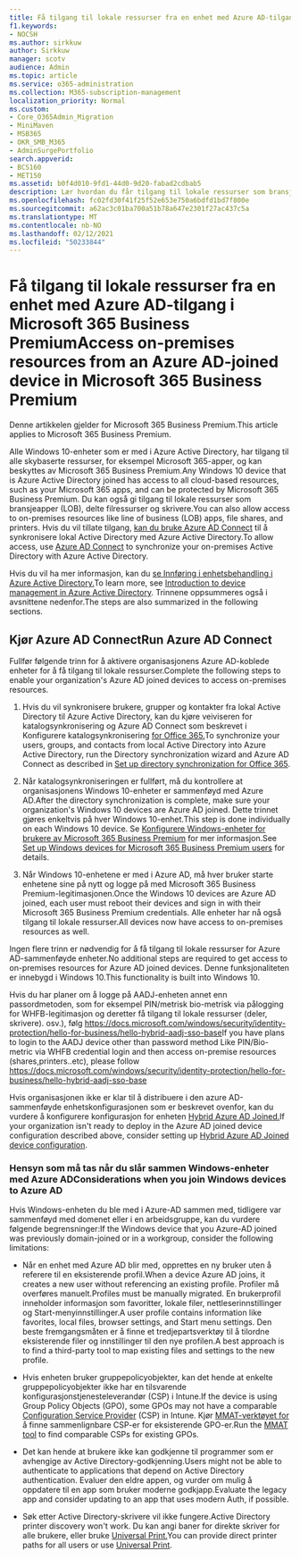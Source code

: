 ```yaml
---
title: Få tilgang til lokale ressurser fra en enhet med Azure AD-tilgang i Microsoft 365 Business
f1.keywords:
- NOCSH
ms.author: sirkkuw
author: Sirkkuw
manager: scotv
audience: Admin
ms.topic: article
ms.service: o365-administration
ms.collection: M365-subscription-management
localization_priority: Normal
ms.custom:
- Core_O365Admin_Migration
- MiniMaven
- MSB365
- OKR_SMB_M365
- AdminSurgePortfolio
search.appverid:
- BCS160
- MET150
ms.assetid: b0f4d010-9fd1-44d0-9d20-fabad2cdbab5
description: Lær hvordan du får tilgang til lokale ressurser som bransjeapper, delte filressurser og skrivere fra en Windows 10-enhet som er koblet til Azure Active Directory.
ms.openlocfilehash: fc02fd30f41f25f52e653e750a6bdfd1bd7f800e
ms.sourcegitcommit: a62ac3c01ba700a51b78a647e2301f27ac437c5a
ms.translationtype: MT
ms.contentlocale: nb-NO
ms.lasthandoff: 02/12/2021
ms.locfileid: "50233844"
---
```

# <a name="access-on-premises-resources-from-an-azure-ad-joined-device-in-microsoft-365-business-premium"></a><span data-ttu-id="cf299-103">Få tilgang til lokale ressurser fra en enhet med Azure AD-tilgang i Microsoft 365 Business Premium</span><span class="sxs-lookup"><span data-stu-id="cf299-103">Access on-premises resources from an Azure AD-joined device in Microsoft 365 Business Premium</span></span>

<span data-ttu-id="cf299-104">Denne artikkelen gjelder for Microsoft 365 Business Premium.</span><span class="sxs-lookup"><span data-stu-id="cf299-104">This article applies to Microsoft 365 Business Premium.</span></span>

<span data-ttu-id="cf299-105">Alle Windows 10-enheter som er med i Azure Active Directory, har tilgang til alle skybaserte ressurser, for eksempel Microsoft 365-apper, og kan beskyttes av Microsoft 365 Business Premium.</span><span class="sxs-lookup"><span data-stu-id="cf299-105">Any Windows 10 device that is Azure Active Directory joined has access to all cloud-based resources, such as your Microsoft 365 apps, and can be protected by Microsoft 365 Business Premium.</span></span> <span data-ttu-id="cf299-106">Du kan også gi tilgang til lokale ressurser som bransjeapper (LOB), delte filressurser og skrivere.</span><span class="sxs-lookup"><span data-stu-id="cf299-106">You can also allow access to on-premises resources like line of business (LOB) apps, file shares, and printers.</span></span> <span data-ttu-id="cf299-107">Hvis du vil tillate tilgang, [kan du bruke Azure AD Connect](https://docs.microsoft.com/azure/active-directory/connect/active-directory-aadconnect) til å synkronisere lokal Active Directory med Azure Active Directory.</span><span class="sxs-lookup"><span data-stu-id="cf299-107">To allow access, use [Azure AD Connect](https://docs.microsoft.com/azure/active-directory/connect/active-directory-aadconnect) to synchronize your on-premises Active Directory with Azure Active Directory.</span></span> 

<span data-ttu-id="cf299-108">Hvis du vil ha mer informasjon, kan du [se Innføring i enhetsbehandling i Azure Active Directory.](https://docs.microsoft.com/azure/active-directory/device-management-introduction)</span><span class="sxs-lookup"><span data-stu-id="cf299-108">To learn more, see [Introduction to device management in Azure Active Directory](https://docs.microsoft.com/azure/active-directory/device-management-introduction).</span></span>
<span data-ttu-id="cf299-109">Trinnene oppsummeres også i avsnittene nedenfor.</span><span class="sxs-lookup"><span data-stu-id="cf299-109">The steps are also summarized in the following sections.</span></span>
 
## <a name="run-azure-ad-connect"></a><span data-ttu-id="cf299-110">Kjør Azure AD Connect</span><span class="sxs-lookup"><span data-stu-id="cf299-110">Run Azure AD Connect</span></span>

<span data-ttu-id="cf299-111">Fullfør følgende trinn for å aktivere organisasjonens Azure AD-koblede enheter for å få tilgang til lokale ressurser.</span><span class="sxs-lookup"><span data-stu-id="cf299-111">Complete the following steps to enable your organization's Azure AD joined devices to access on-premises resources.</span></span>
  
1. <span data-ttu-id="cf299-112">Hvis du vil synkronisere brukere, grupper og kontakter fra lokal Active Directory til Azure Active Directory, kan du kjøre veiviseren for katalogsynkronisering og Azure AD Connect som beskrevet i Konfigurere katalogsynkronisering [for Office 365.](https://docs.microsoft.com/microsoft-365/enterprise/set-up-directory-synchronization)</span><span class="sxs-lookup"><span data-stu-id="cf299-112">To synchronize your users, groups, and contacts from local Active Directory into Azure Active Directory, run the Directory synchronization wizard and Azure AD Connect as described in [Set up directory synchronization for Office 365](https://docs.microsoft.com/microsoft-365/enterprise/set-up-directory-synchronization).</span></span>
    
2. <span data-ttu-id="cf299-113">Når katalogsynkroniseringen er fullført, må du kontrollere at organisasjonens Windows 10-enheter er sammenføyd med Azure AD.</span><span class="sxs-lookup"><span data-stu-id="cf299-113">After the directory synchronization is complete, make sure your organization's Windows 10 devices are Azure AD joined.</span></span> <span data-ttu-id="cf299-114">Dette trinnet gjøres enkeltvis på hver Windows 10-enhet.</span><span class="sxs-lookup"><span data-stu-id="cf299-114">This step is done individually on each Windows 10 device.</span></span> <span data-ttu-id="cf299-115">Se [Konfigurere Windows-enheter for brukere av Microsoft 365 Business Premium](set-up-windows-devices.md) for mer informasjon.</span><span class="sxs-lookup"><span data-stu-id="cf299-115">See [Set up Windows devices for Microsoft 365 Business Premium users](set-up-windows-devices.md) for details.</span></span> 
    
3. <span data-ttu-id="cf299-116">Når Windows 10-enhetene er med i Azure AD, må hver bruker starte enhetene sine på nytt og logge på med Microsoft 365 Business Premium-legitimasjonen.</span><span class="sxs-lookup"><span data-stu-id="cf299-116">Once the Windows 10 devices are Azure AD joined, each user must reboot their devices and sign in with their Microsoft 365 Business Premium credentials.</span></span> <span data-ttu-id="cf299-117">Alle enheter har nå også tilgang til lokale ressurser.</span><span class="sxs-lookup"><span data-stu-id="cf299-117">All devices now have access to on-premises resources as well.</span></span>
    
<span data-ttu-id="cf299-118">Ingen flere trinn er nødvendig for å få tilgang til lokale ressurser for Azure AD-sammenføyde enheter.</span><span class="sxs-lookup"><span data-stu-id="cf299-118">No additional steps are required to get access to on-premises resources for Azure AD joined devices.</span></span> <span data-ttu-id="cf299-119">Denne funksjonaliteten er innebygd i Windows 10.</span><span class="sxs-lookup"><span data-stu-id="cf299-119">This functionality is built into Windows 10.</span></span> 

<span data-ttu-id="cf299-120">Hvis du har planer om å logge på AADJ-enheten annet enn passordmetoden, som for eksempel PIN/metrisk bio-metrisk via pålogging for WHFB-legitimasjon og deretter få tilgang til lokale ressurser (deler, skrivere). osv.), følg https://docs.microsoft.com/windows/security/identity-protection/hello-for-business/hello-hybrid-aadj-sso-base</span><span class="sxs-lookup"><span data-stu-id="cf299-120">If you have plans to login to the AADJ device other than password method Like PIN/Bio-metric via WHFB credential login and then access on-premise resources (shares,printers..etc), please follow https://docs.microsoft.com/windows/security/identity-protection/hello-for-business/hello-hybrid-aadj-sso-base</span></span>
  
<span data-ttu-id="cf299-121">Hvis organisasjonen ikke er klar til å distribuere i den azure AD-sammenføyde enhetskonfigurasjonen som er beskrevet ovenfor, kan du vurdere å konfigurere konfigurasjon for enheten [Hybrid Azure AD Joined.](manage-windows-devices.md)</span><span class="sxs-lookup"><span data-stu-id="cf299-121">If your organization isn't ready to deploy in the Azure AD joined device configuration described above, consider setting up [Hybrid Azure AD Joined device configuration](manage-windows-devices.md).</span></span>
  
### <a name="considerations-when-you-join-windows-devices-to-azure-ad"></a><span data-ttu-id="cf299-122">Hensyn som må tas når du slår sammen Windows-enheter med Azure AD</span><span class="sxs-lookup"><span data-stu-id="cf299-122">Considerations when you join Windows devices to Azure AD</span></span>

<span data-ttu-id="cf299-123">Hvis Windows-enheten du ble med i Azure-AD sammen med, tidligere var sammenføyd med domenet eller i en arbeidsgruppe, kan du vurdere følgende begrensninger:</span><span class="sxs-lookup"><span data-stu-id="cf299-123">If the Windows device that you Azure-AD joined was previously domain-joined or in a workgroup, consider the following limitations:</span></span>
  
- <span data-ttu-id="cf299-124">Når en enhet med Azure AD blir med, opprettes en ny bruker uten å referere til en eksisterende profil.</span><span class="sxs-lookup"><span data-stu-id="cf299-124">When a device Azure AD joins, it creates a new user without referencing an existing profile.</span></span> <span data-ttu-id="cf299-125">Profiler må overføres manuelt.</span><span class="sxs-lookup"><span data-stu-id="cf299-125">Profiles must be manually migrated.</span></span> <span data-ttu-id="cf299-126">En brukerprofil inneholder informasjon som favoritter, lokale filer, nettleserinnstillinger og Start-menyinnstillinger.</span><span class="sxs-lookup"><span data-stu-id="cf299-126">A user profile contains information like favorites, local files, browser settings, and Start menu settings.</span></span> <span data-ttu-id="cf299-127">Den beste fremgangsmåten er å finne et tredjepartsverktøy til å tilordne eksisterende filer og innstillinger til den nye profilen.</span><span class="sxs-lookup"><span data-stu-id="cf299-127">A best approach is to find a third-party tool to map existing files and settings to the new profile.</span></span>

- <span data-ttu-id="cf299-128">Hvis enheten bruker gruppepolicyobjekter, kan det hende at enkelte [](https://docs.microsoft.com/windows/configuration/provisioning-packages/how-it-pros-can-use-configuration-service-providers) gruppepolicyobjekter ikke har en tilsvarende konfigurasjonstjenesteleverandør (CSP) i Intune.</span><span class="sxs-lookup"><span data-stu-id="cf299-128">If the device is using Group Policy Objects (GPO), some GPOs may not have a comparable [Configuration Service Provider](https://docs.microsoft.com/windows/configuration/provisioning-packages/how-it-pros-can-use-configuration-service-providers) (CSP) in Intune.</span></span> <span data-ttu-id="cf299-129">Kjør [MMAT-verktøyet for](https://www.microsoft.com/download/details.aspx?id=45520) å finne sammenlignbare CSP-er for eksisterende GPO-er.</span><span class="sxs-lookup"><span data-stu-id="cf299-129">Run the [MMAT tool](https://www.microsoft.com/download/details.aspx?id=45520) to find comparable CSPs for existing GPOs.</span></span>

- <span data-ttu-id="cf299-130">Det kan hende at brukere ikke kan godkjenne til programmer som er avhengige av Active Directory-godkjenning.</span><span class="sxs-lookup"><span data-stu-id="cf299-130">Users might not be able to authenticate to applications that depend on Active Directory authentication.</span></span> <span data-ttu-id="cf299-131">Evaluer den eldre appen, og vurder om mulig å oppdatere til en app som bruker moderne godkjapp.</span><span class="sxs-lookup"><span data-stu-id="cf299-131">Evaluate the legacy app and consider updating to an app that uses modern Auth, if possible.</span></span>

- <span data-ttu-id="cf299-132">Søk etter Active Directory-skrivere vil ikke fungere.</span><span class="sxs-lookup"><span data-stu-id="cf299-132">Active Directory printer discovery won't work.</span></span> <span data-ttu-id="cf299-133">Du kan angi baner for direkte skriver for alle brukere, eller bruke [Universal Print.](https://aka.ms/UPDocs)</span><span class="sxs-lookup"><span data-stu-id="cf299-133">You can provide direct printer paths for all users or use [Universal Print](https://aka.ms/UPDocs).</span></span>

